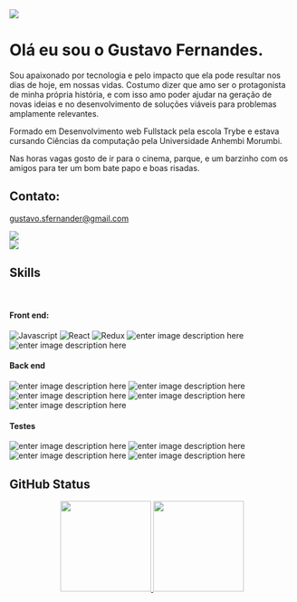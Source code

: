 <img src="https://readme-typing-svg.herokuapp.com?&font=IBM+Plex+Sans&color=abcdef&size=20&lines=Welcome+to+my+Profile!" />
<div>
  <h1>Olá eu sou o Gustavo Fernandes.</h1>
  <p>
    Sou  apaixonado por tecnologia e pelo impacto que ela pode resultar nos dias de hoje, em nossas vidas.
Costumo dizer que amo ser o protagonista de minha própria história, e com isso amo poder ajudar na geração de novas ideias e no desenvolvimento de soluções viáveis para problemas amplamente relevantes.
  </p>
  <p>
Formado em Desenvolvimento web Fullstack pela escola Trybe e estava cursando Ciências da computação pela Universidade Anhembi Morumbi.
  </p>
  <p>
    Nas horas vagas gosto de ir para o cinema, parque, e um barzinho com os amigos para ter um bom bate papo e boas risadas.
  </p>
 </div>
 
  <h2>Contato:</h2>
  <div> 
  <p>
    <a href = "mailto: gustavo.sfernander@gmail.com">gustavo.sfernander@gmail.com</a>
  </p>
  <div>
    <a href="https://www.linkedin.com/in/gustavo-dos-santos-fernandes/" target="_blank"><img src="https://img.shields.io/badge/-LinkedIn-%230077B5?style=for-the-badge&logo=linkedin&logoColor=white" target="_blank"></a>
  </div>
  <div>
    <a href="http://api.whatsapp.com/send?phone=5511958951429" target="_blank"><img src="https://img.shields.io/badge/WhatsApp-25D366?style=for-the-badge&logo=whatsapp&logoColor=white" target="_blank"></a>
  </div>
</div>
  
  <h2> Skills 
<!--     <img src = "https://media2.giphy.com/media/QssGEmpkyEOhBCb7e1/giphy.gif?cid=ecf05e47a0n3gi1bfqntqmob8g9aid1oyj2wr3ds3mg700bl&rid=giphy.gif" width="12px">  -->
</h2>
<div style="display: inline_block"><br>
  
  #### Front end:
![Javascript](https://camo.githubusercontent.com/aeddc848275a1ffce386dc81c04541654ca07b2c43bbb8ad251085c962672aea/68747470733a2f2f696d672e736869656c64732e696f2f62616467652f6a6176617363726970742d2532333332333333302e7376673f7374796c653d666f722d7468652d6261646765266c6f676f3d6a617661736372697074266c6f676f436f6c6f723d253233463744463145) ![React](https://camo.githubusercontent.com/ab4c3c731a174a63df861f7b118d6c8a6c52040a021a552628db877bd518fe84/68747470733a2f2f696d672e736869656c64732e696f2f62616467652f72656163742d2532333230323332612e7376673f7374796c653d666f722d7468652d6261646765266c6f676f3d7265616374266c6f676f436f6c6f723d253233363144414642) ![Redux](https://camo.githubusercontent.com/6908bc5919e46cd787b8e5117f092f5ed37da82e8bd602e6339060ea0fff722c/68747470733a2f2f696d672e736869656c64732e696f2f62616467652f52656475782d3539334438383f7374796c653d666f722d7468652d6261646765266c6f676f3d7265647578266c6f676f436f6c6f723d7768697465) ![enter image description here](https://camo.githubusercontent.com/3b6a8738e61fa45620ed11c4ccf4211f4748f0223dbff4c417e233b2d87d4bfd/68747470733a2f2f696d672e736869656c64732e696f2f62616467652f436f6e74657874206170692d4332313332353f7374796c653d666f722d7468652d6261646765) ![enter image description here](https://camo.githubusercontent.com/b13ed67c809178963ce9d538175b02649800772be1ce0cb02da5879e5614e236/68747470733a2f2f696d672e736869656c64732e696f2f62616467652f426f6f7473747261702d3536334437433f7374796c653d666f722d7468652d6261646765266c6f676f3d626f6f747374726170266c6f676f436f6c6f723d7768697465)

#### Back end

![enter image description here](https://camo.githubusercontent.com/a1eae878fdd3d1c1b687992ca74e5cac85f4b68e60a6efaa7bc8dc9883b71229/68747470733a2f2f696d672e736869656c64732e696f2f62616467652f4e6f64652e6a732d3333393933333f7374796c653d666f722d7468652d6261646765266c6f676f3d6e6f6465646f746a73266c6f676f436f6c6f723d7768697465) ![enter image description here](https://camo.githubusercontent.com/6cf9abe9d706421df40ff4feff208a5728df2b77f9eb21f24d09df00a0d69203/68747470733a2f2f696d672e736869656c64732e696f2f62616467652f547970655363726970742d3030374143433f7374796c653d666f722d7468652d6261646765266c6f676f3d74797065736372697074266c6f676f436f6c6f723d7768697465) ![enter image description here](https://camo.githubusercontent.com/1e96a225d2e75cf5578903cd85bc832c26616e64ae43196d5a7edfbadc318d1f/68747470733a2f2f696d672e736869656c64732e696f2f62616467652f457870726573732e6a732d4545453f7374796c653d666f722d7468652d6261646765266c6f676f3d65787072657373266c6f676f436f6c6f723d323232) ![enter image description here](https://camo.githubusercontent.com/6c50eb6f911b1bcb4c0b790fb5e908bf896c525685839fa802c41349dcd1c8bf/68747470733a2f2f696d672e736869656c64732e696f2f62616467652f53657175656c697a652d3532423045373f7374796c653d666f722d7468652d6261646765266c6f676f3d53657175656c697a65266c6f676f436f6c6f723d7768697465) ![enter image description here](https://camo.githubusercontent.com/df058817d52a20b36a4365cb4973a9702bebb289722f2f1de7a6e7ffc950d4dc/68747470733a2f2f696d672e736869656c64732e696f2f62616467652f6d7973716c2d6437366632613f7374796c653d666f722d7468652d6261646765266c6f676f3d6d7973716c266c6f676f436f6c6f723d7768697465)  

#### Testes 
![enter image description here](https://camo.githubusercontent.com/8123b8b08e52c2f4c1226c9c876199a2a39ca86e30a1820c96d4cf29ad306e7c/68747470733a2f2f696d672e736869656c64732e696f2f62616467652f4a6573742d3065376230633f7374796c653d666f722d7468652d6261646765266c6f676f3d6a657374266c6f676f436f6c6f723d7768697465) ![enter image description here](https://camo.githubusercontent.com/6fe498dfa70e4536cc46563b07b45425937dffc1cd5433771cdd0a4770928cac/68747470733a2f2f696d672e736869656c64732e696f2f62616467652f4d6f6368612d3844363734383f7374796c653d666f722d7468652d6261646765266c6f676f3d4d6f636861266c6f676f436f6c6f723d7768697465) ![enter image description here](https://camo.githubusercontent.com/3c6e596d244ccb5b491bad3c050bb238eace57fc78243db4e48a3b7e21dc7aa7/68747470733a2f2f696d672e736869656c64732e696f2f62616467652f636861692d4133303730313f7374796c653d666f722d7468652d6261646765266c6f676f3d63686169266c6f676f436f6c6f723d7768697465) ![enter image description here](https://camo.githubusercontent.com/ff64759081e183bbd02c6f361d804594860d8d7e469bc51d3502ba5883fa0a5c/68747470733a2f2f696d672e736869656c64732e696f2f62616467652f73696e6f6e2e6a732d3930454539303f7374796c653d666f722d7468652d6261646765) 
 
</div>  


<h2>GitHub Status</h2>
<div align="center">
  <a href="https://github.com/GustavoSFer">
  <img height="160em" src="https://github-readme-stats.vercel.app/api?username=GustavoSFer&show_icons=true&theme=dracula&include_all_commits=true&count_private=true"/>
  <img height="160em" src="https://github-readme-stats.vercel.app/api/top-langs/?username=GustavoSFer&layout=compact&langs_count=7&theme=dracula"/>
</div>
